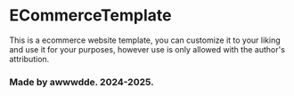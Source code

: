 # ECommerceTemplate
This is a ecommerce website template, you can customize it to your liking and use it for your purposes, however use is only allowed with the author's attribution.
### Made by awwwdde. 2024-2025.

